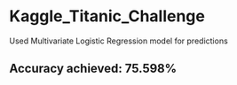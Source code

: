 # Kaggle_Titanic_Challenge
Used Multivariate Logistic Regression model for predictions

## Accuracy achieved: 75.598%
